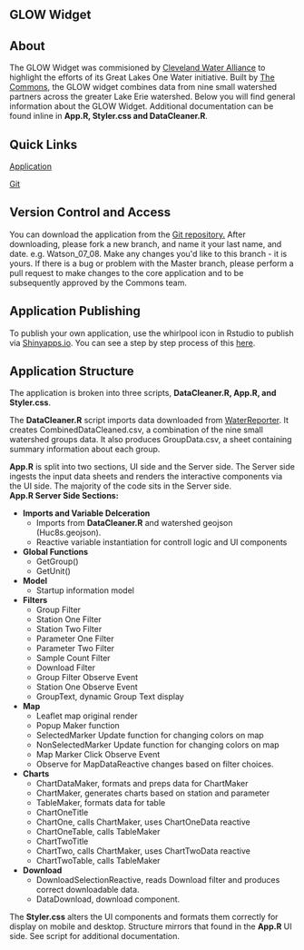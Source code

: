 GLOW Widget
---------------

About
---------------
The GLOW Widget was commisioned by [Cleveland Water Alliance](https://clevelandwateralliance.org/) to highlight the efforts of its Great Lakes One Water initiative.
Built by [The Commons](https://www.ourcommoncode.org/), the GLOW widget combines data from nine small watershed partners across the greater Lake Erie watershed. 
Below you will find general information about the GLOW Widget. Additional documentation can be found inline in **App.R, Styler.css and DataCleaner.R**.


Quick Links
---------------
[Application](https://thecommons.shinyapps.io/CWA_Widget/)

[Git](https://github.com/ChesapeakeCommons/GlowWidget)


Version Control and Access 
---------------
You can download the application from the [Git repository.](https://github.com/ChesapeakeCommons/GlowWidget) After downloading, please fork a new branch, and name it your last name, and date. e.g. Watson_07_08. 
Make any changes you'd like to this branch - it is yours. If there is a bug or problem with the Master branch, please perform a pull request to make changes to the core application and to be subsequently approved by the Commons team.

Application Publishing
---------------
To publish your own application, use the whirlpool icon in Rstudio to publish via [Shinyapps.io](https://www.shinyapps.io/). 
You can see a step by step process of this [here](https://www.r-bloggers.com/2021/05/push-button-publishing-for-shiny-apps/).

Application Structure
---------------
The application is broken into three scripts, **DataCleaner.R, App.R, and Styler.css**. <br> </p>
The **DataCleaner.R** script imports data downloaded from [WaterReporter](www.waterreporter.org).  It creates CombinedDataCleaned.csv, a combination of the nine small watershed groups data. 
It also produces GroupData.csv, a sheet containing summary information about each group. <br> </p>
**App.R** is split into two sections, UI side and the Server side. The Server side ingests the input data sheets and renders the interactive components via the UI side. The majority of the code sits in the Server side. <br>
**App.R Server Side Sections:**<br>
  * **Imports and Variable Delceration** 
     * Imports from **DataCleaner.R** and watershed geojson (Huc8s.geojson).
     * Reactive variable instantiation for controll logic and UI components
  * **Global Functions** 
     * GetGroup()
     * GetUnit()
  * **Model** 
      * Startup information model
  * **Filters** 
      * Group Filter 
      * Station One Filter 
      * Station Two Filter 
      * Parameter One Filter
      * Parameter Two Filter
      * Sample Count Filter
      * Download Filter
      * Group Filter Observe Event
      * Station One Observe Event
      * GroupText, dynamic Group Text display 
   * **Map**
      * Leaflet map original render 
      * Popup Maker function 
      * SelectedMarker Update function for changing colors on map 
      * NonSelectedMarker Update function for changing colors on map
      * Map Marker Click Observe Event 
      * Observe for MapDataReactive changes based on filter choices. 
   * **Charts** 
      * ChartDataMaker, formats and preps data for ChartMaker
      * ChartMaker, generates charts based on station and parameter
      * TableMaker, formats data for table 
      * ChartOneTitle
      * ChartOne, calls ChartMaker, uses ChartOneData reactive
      * ChartOneTable, calls TableMaker 
      * ChartTwoTitle
      * ChartTwo, calls ChartMaker, uses ChartTwoData reactive
      * ChartTwoTable, calls TableMaker
   *  **Download**
      * DownloadSelectionReactive, reads Download filter and produces correct downloadable data.
      * DataDownload, download component.<br> 
      
 The **Styler.css** alters the UI components and formats them correctly for display on mobile and desktop. Structure mirrors that found in the **App.R** UI side. See script for additional documentation.
       
      
      
        



